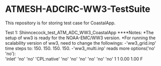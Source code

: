 # ATMESH-ADCIRC-WW3-TestSuite
This repository is for storing test case for CoastalApp.

Test 1: Shinncecock_test_ATM_ADC_WW3_CoastalApp
****Notes:
*The setup of ww3 is ready for the NOAA-EMC/WW3 version.
*For running the scalability version of ww3, need to change the followings:
 -'ww3_grid.inp' time steps to: 150. 150. 150. 150.
 -'ww3_multi.inp' reads more options('no' 'no'):  
  'inlet'  'no' 'no' 'CPL:native' 'no' 'no' 'no' 'no' 'no' 'no'   1  1  0.00 1.00  F 
